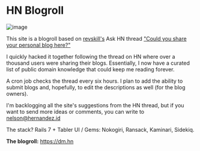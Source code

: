 # HN Blogroll

![image](https://github.com/nhdez/hn-blogroll/assets/22510253/6dabd6a0-f5fa-400f-b52e-9996ad63b193)

This site is a blogroll based on [revskill's](https://news.ycombinator.com/user?id=revskill) Ask HN thread ["Could you share your personal blog here?"](https://news.ycombinator.com/item?id=36575081)

I quickly hacked it together following the thread on HN where over a thousand users were sharing their blogs. Essentially, I now have a curated list of public domain knowledge that could keep me reading forever.

A cron job checks the thread every six hours. I plan to add the ability to submit blogs and, hopefully, to edit the descriptions as well (for the blog owners).

I'm backlogging all the site's suggestions from the HN thread, but if you want to send more ideas or comments, you can write to nelson@hernandez.id

The stack? Rails 7 + Tabler UI / Gems: Nokogiri, Ransack, Kaminari, Sidekiq.


**The blogroll:** https://dm.hn
